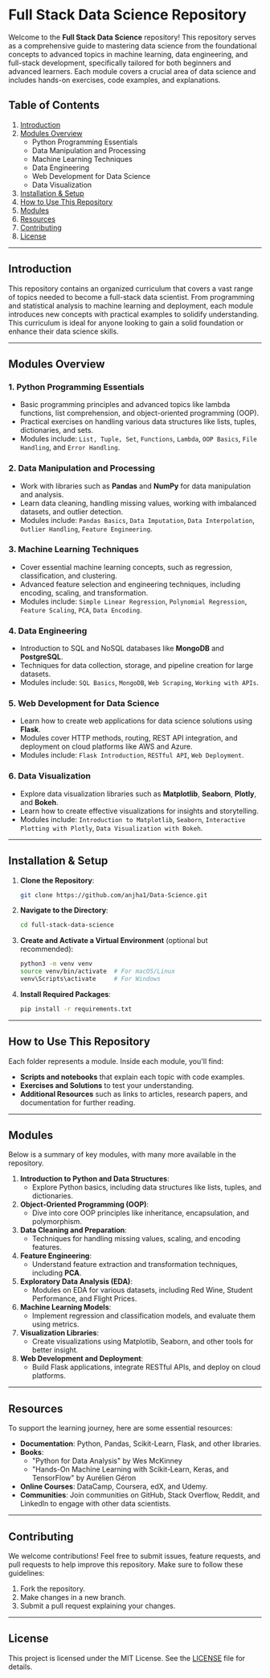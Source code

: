 # Full Stack Data Science Repository

Welcome to the **Full Stack Data Science** repository! This repository serves as a comprehensive guide to mastering data science from the foundational concepts to advanced topics in machine learning, data engineering, and full-stack development, specifically tailored for both beginners and advanced learners. Each module covers a crucial area of data science and includes hands-on exercises, code examples, and explanations.

## Table of Contents
1. [Introduction](#introduction)
2. [Modules Overview](#modules-overview)
   - Python Programming Essentials
   - Data Manipulation and Processing
   - Machine Learning Techniques
   - Data Engineering
   - Web Development for Data Science
   - Data Visualization
3. [Installation & Setup](#installation--setup)
4. [How to Use This Repository](#how-to-use-this-repository)
5. [Modules](#modules)
6. [Resources](#resources)
7. [Contributing](#contributing)
8. [License](#license)

---

## Introduction

This repository contains an organized curriculum that covers a vast range of topics needed to become a full-stack data scientist. From programming and statistical analysis to machine learning and deployment, each module introduces new concepts with practical examples to solidify understanding. This curriculum is ideal for anyone looking to gain a solid foundation or enhance their data science skills.

---

## Modules Overview

### 1. **Python Programming Essentials**
   - Basic programming principles and advanced topics like lambda functions, list comprehension, and object-oriented programming (OOP).
   - Practical exercises on handling various data structures like lists, tuples, dictionaries, and sets.
   - Modules include: `List, Tuple, Set`, `Functions`, `Lambda`, `OOP Basics`, `File Handling`, and `Error Handling`.

### 2. **Data Manipulation and Processing**
   - Work with libraries such as **Pandas** and **NumPy** for data manipulation and analysis.
   - Learn data cleaning, handling missing values, working with imbalanced datasets, and outlier detection.
   - Modules include: `Pandas Basics`, `Data Imputation`, `Data Interpolation`, `Outlier Handling`, `Feature Engineering`.

### 3. **Machine Learning Techniques**
   - Cover essential machine learning concepts, such as regression, classification, and clustering.
   - Advanced feature selection and engineering techniques, including encoding, scaling, and transformation.
   - Modules include: `Simple Linear Regression`, `Polynomial Regression`, `Feature Scaling`, `PCA`, `Data Encoding`.

### 4. **Data Engineering**
   - Introduction to SQL and NoSQL databases like **MongoDB** and **PostgreSQL**.
   - Techniques for data collection, storage, and pipeline creation for large datasets.
   - Modules include: `SQL Basics`, `MongoDB`, `Web Scraping`, `Working with APIs`.

### 5. **Web Development for Data Science**
   - Learn how to create web applications for data science solutions using **Flask**.
   - Modules cover HTTP methods, routing, REST API integration, and deployment on cloud platforms like AWS and Azure.
   - Modules include: `Flask Introduction`, `RESTful API`, `Web Deployment`.

### 6. **Data Visualization**
   - Explore data visualization libraries such as **Matplotlib**, **Seaborn**, **Plotly**, and **Bokeh**.
   - Learn how to create effective visualizations for insights and storytelling.
   - Modules include: `Introduction to Matplotlib`, `Seaborn`, `Interactive Plotting with Plotly`, `Data Visualization with Bokeh`.

---

## Installation & Setup

1. **Clone the Repository**:
   ```bash
   git clone https://github.com/anjha1/Data-Science.git
   ```
2. **Navigate to the Directory**:
   ```bash
   cd full-stack-data-science
   ```
3. **Create and Activate a Virtual Environment** (optional but recommended):
   ```bash
   python3 -m venv venv
   source venv/bin/activate  # For macOS/Linux
   venv\Scripts\activate     # For Windows
   ```
4. **Install Required Packages**:
   ```bash
   pip install -r requirements.txt
   ```

---

## How to Use This Repository

Each folder represents a module. Inside each module, you'll find:
- **Scripts and notebooks** that explain each topic with code examples.
- **Exercises and Solutions** to test your understanding.
- **Additional Resources** such as links to articles, research papers, and documentation for further reading.

---

## Modules

Below is a summary of key modules, with many more available in the repository.

1. **Introduction to Python and Data Structures**:
   - Explore Python basics, including data structures like lists, tuples, and dictionaries.
2. **Object-Oriented Programming (OOP)**:
   - Dive into core OOP principles like inheritance, encapsulation, and polymorphism.
3. **Data Cleaning and Preparation**:
   - Techniques for handling missing values, scaling, and encoding features.
4. **Feature Engineering**:
   - Understand feature extraction and transformation techniques, including **PCA**.
5. **Exploratory Data Analysis (EDA)**:
   - Modules on EDA for various datasets, including Red Wine, Student Performance, and Flight Prices.
6. **Machine Learning Models**:
   - Implement regression and classification models, and evaluate them using metrics.
7. **Visualization Libraries**:
   - Create visualizations using Matplotlib, Seaborn, and other tools for better insight.
8. **Web Development and Deployment**:
   - Build Flask applications, integrate RESTful APIs, and deploy on cloud platforms.

---

## Resources

To support the learning journey, here are some essential resources:
- **Documentation**: Python, Pandas, Scikit-Learn, Flask, and other libraries.
- **Books**:
   - "Python for Data Analysis" by Wes McKinney
   - "Hands-On Machine Learning with Scikit-Learn, Keras, and TensorFlow" by Aurélien Géron
- **Online Courses**: DataCamp, Coursera, edX, and Udemy.
- **Communities**: Join communities on GitHub, Stack Overflow, Reddit, and LinkedIn to engage with other data scientists.

---

## Contributing

We welcome contributions! Feel free to submit issues, feature requests, and pull requests to help improve this repository. Make sure to follow these guidelines:
1. Fork the repository.
2. Make changes in a new branch.
3. Submit a pull request explaining your changes.

---

## License

This project is licensed under the MIT License. See the [LICENSE](LICENSE) file for details.
